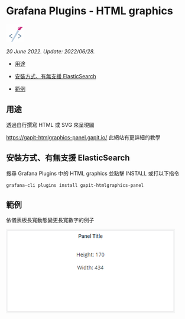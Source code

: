 # Grafana Plugins - HTML graphics

![img](html_graphics_icon.png)

*20 June 2022. Update: 2022/06/28.*

* [用途](#use)

* [安裝方式、有無支援 ElasticSearch](#install)

* [範例](#example)

<h2 id="use">用途</h2>

透過自行撰寫 HTML 或 SVG 來呈現圖

https://gapit-htmlgraphics-panel.gapit.io/ 此網站有更詳細的教學

<h2 id="install">安裝方式、有無支援 ElasticSearch</h2>

搜尋 Grafana Plugins 中的 HTML graphics 並點擊 INSTALL 或打以下指令

    grafana-cli plugins install gapit-htmlgraphics-panel

<h2 id="example">範例</h2>

依儀表板長寬動態變更長寬數字的例子

![img](htmlgraphics.png)

